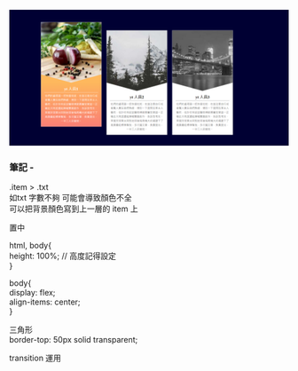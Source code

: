 ![圖文互動卡片](./L3.png "人員介紹卡片")

### 筆記 -

.item > .txt\
  如txt 字數不夠 可能會導致顏色不全\
  可以把背景顏色寫到上一層的 item 上

置中

  html, body{\
    height: 100%; // 高度記得設定\
  }

  body{\
    display: flex;\
    align-items: center;\
  }

三角形\
  border-top: 50px solid transparent;

transition 運用
